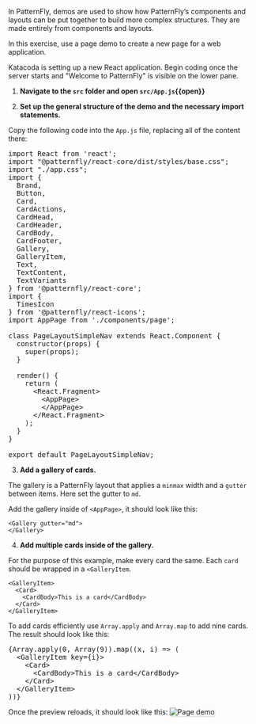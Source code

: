 In PatternFly, demos are used to show how PatternFly’s components and layouts can be put together to build more complex structures. They are made entirely from components and layouts.

In this exercise, use a page demo to create a new page for a web application.

Katacoda is setting up a new React application. Begin coding once the server starts and "Welcome to PatternFly" is visible on the lower pane.

1) <strong>Navigate to the `src` folder and open `src/App.js`{{open}}</strong>

2) <strong>Set up the general structure of the demo and the necessary import statements.</strong>

Copy the following code into the `App.js` file, replacing all of the content there:

<pre class="file" data-filename="App.js" data-target="replace">
import React from 'react';
import "@patternfly/react-core/dist/styles/base.css";
import "./app.css";
import {
  Brand,
  Button,
  Card,
  CardActions,
  CardHead,
  CardHeader,
  CardBody,
  CardFooter,
  Gallery,
  GalleryItem,
  Text,
  TextContent,
  TextVariants
} from '@patternfly/react-core';
import {
  TimesIcon
} from '@patternfly/react-icons';
import AppPage from './components/page';

class PageLayoutSimpleNav extends React.Component {
  constructor(props) {
    super(props);
  }

  render() {
    return (
      &lt;React.Fragment&gt;
        &lt;AppPage&gt;
        &lt;/AppPage&gt;
      &lt;/React.Fragment&gt;
    );
  }
}

export default PageLayoutSimpleNav;
</pre>

3) <strong>Add a gallery of cards.</strong>

The gallery is a PatternFly layout that applies a `minmax` width and a `gutter` between items. Here set the gutter to `md`.

Add the gallery inside of `<AppPage>`, it should look like this:

```
<Gallery gutter="md">
</Gallery>
```

4) <strong>Add multiple cards inside of the gallery.</strong>

For the purpose of this example, make every card the same. Each `card` should be wrapped in a `<GalleryItem`.

```
<GalleryItem>
  <Card>
    <CardBody>This is a card</CardBody>
  </Card>
</GalleryItem>
```

To add cards efficiently use `Array.apply` and `Array.map` to add nine cards. The result should look like this:

<pre class="file" data-target="clipboard">
{Array.apply(0, Array(9)).map((x, i) =&gt; (
  &lt;GalleryItem key={i}&gt;
    &lt;Card&gt;
      &lt;CardBody&gt;This is a card&lt;/CardBody&gt;
    &lt;/Card&gt;
  &lt;/GalleryItem&gt;
))}
</pre>

Once the preview reloads, it should look like this:
<img src="react-customize/assets/step1.png" alt="Page demo" style="box-shadow: rgba(3, 3, 3, 0.2) 0px 1.25px 2.5px 0px;" />
